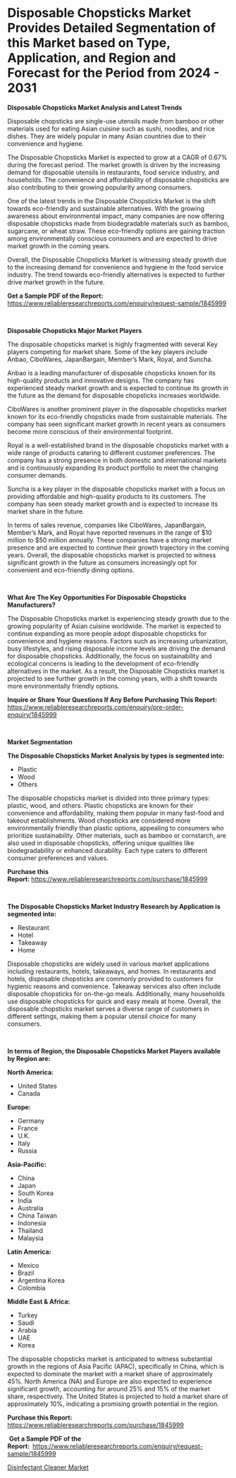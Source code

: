 <p><h1>Disposable Chopsticks Market Provides Detailed Segmentation of this Market based on Type, Application, and Region and Forecast for the Period from 2024 - 2031</h1></p><p><strong>Disposable Chopsticks Market Analysis and Latest Trends</strong></p>
<p><p>Disposable chopsticks are single-use utensils made from bamboo or other materials used for eating Asian cuisine such as sushi, noodles, and rice dishes. They are widely popular in many Asian countries due to their convenience and hygiene.</p><p>The Disposable Chopsticks Market is expected to grow at a CAGR of 0.67% during the forecast period. The market growth is driven by the increasing demand for disposable utensils in restaurants, food service industry, and households. The convenience and affordability of disposable chopsticks are also contributing to their growing popularity among consumers.</p><p>One of the latest trends in the Disposable Chopsticks Market is the shift towards eco-friendly and sustainable alternatives. With the growing awareness about environmental impact, many companies are now offering disposable chopsticks made from biodegradable materials such as bamboo, sugarcane, or wheat straw. These eco-friendly options are gaining traction among environmentally conscious consumers and are expected to drive market growth in the coming years.</p><p>Overall, the Disposable Chopsticks Market is witnessing steady growth due to the increasing demand for convenience and hygiene in the food service industry. The trend towards eco-friendly alternatives is expected to further drive market growth in the future.</p></p>
<p><strong>Get a Sample PDF of the Report:&nbsp;</strong> <a href="https://www.reliableresearchreports.com/enquiry/request-sample/1845999">https://www.reliableresearchreports.com/enquiry/request-sample/1845999</a></p>
<p>&nbsp;</p>
<p><strong>Disposable Chopsticks Major Market Players</strong></p>
<p><p>The disposable chopsticks market is highly fragmented with several Key players competing for market share. Some of the key players include Anbao, CiboWares, JapanBargain, Member’s Mark, Royal, and Suncha.</p><p>Anbao is a leading manufacturer of disposable chopsticks known for its high-quality products and innovative designs. The company has experienced steady market growth and is expected to continue its growth in the future as the demand for disposable chopsticks increases worldwide.</p><p>CiboWares is another prominent player in the disposable chopsticks market known for its eco-friendly chopsticks made from sustainable materials. The company has seen significant market growth in recent years as consumers become more conscious of their environmental footprint.</p><p>Royal is a well-established brand in the disposable chopsticks market with a wide range of products catering to different customer preferences. The company has a strong presence in both domestic and international markets and is continuously expanding its product portfolio to meet the changing consumer demands.</p><p>Suncha is a key player in the disposable chopsticks market with a focus on providing affordable and high-quality products to its customers. The company has seen steady market growth and is expected to increase its market share in the future.</p><p>In terms of sales revenue, companies like CiboWares, JapanBargain, Member’s Mark, and Royal have reported revenues in the range of $10 million to $50 million annually. These companies have a strong market presence and are expected to continue their growth trajectory in the coming years. Overall, the disposable chopsticks market is projected to witness significant growth in the future as consumers increasingly opt for convenient and eco-friendly dining options.</p></p>
<p>&nbsp;</p>
<p><strong>What Are The Key Opportunities For Disposable Chopsticks Manufacturers?</strong></p>
<p><p>The Disposable Chopsticks market is experiencing steady growth due to the growing popularity of Asian cuisine worldwide. The market is expected to continue expanding as more people adopt disposable chopsticks for convenience and hygiene reasons. Factors such as increasing urbanization, busy lifestyles, and rising disposable income levels are driving the demand for disposable chopsticks. Additionally, the focus on sustainability and ecological concerns is leading to the development of eco-friendly alternatives in the market. As a result, the Disposable Chopsticks market is projected to see further growth in the coming years, with a shift towards more environmentally friendly options.</p></p>
<p><strong>Inquire or Share Your Questions If Any Before Purchasing This Report:</strong> <a href="https://www.reliableresearchreports.com/enquiry/pre-order-enquiry/1845999">https://www.reliableresearchreports.com/enquiry/pre-order-enquiry/1845999</a></p>
<p>&nbsp;</p>
<p><strong>Market Segmentation</strong></p>
<p><strong>The Disposable Chopsticks Market Analysis by types is segmented into:</strong></p>
<p><ul><li>Plastic</li><li>Wood</li><li>Others</li></ul></p>
<p><p>The disposable chopsticks market is divided into three primary types: plastic, wood, and others. Plastic chopsticks are known for their convenience and affordability, making them popular in many fast-food and takeout establishments. Wood chopsticks are considered more environmentally friendly than plastic options, appealing to consumers who prioritize sustainability. Other materials, such as bamboo or cornstarch, are also used in disposable chopsticks, offering unique qualities like biodegradability or enhanced durability. Each type caters to different consumer preferences and values.</p></p>
<p><strong>Purchase this Report:&nbsp;</strong><a href="https://www.reliableresearchreports.com/purchase/1845999">https://www.reliableresearchreports.com/purchase/1845999</a></p>
<p>&nbsp;</p>
<p><strong>The Disposable Chopsticks Market Industry Research by Application is segmented into:</strong></p>
<p><ul><li>Restaurant</li><li>Hotel</li><li>Takeaway</li><li>Home</li></ul></p>
<p><p>Disposable chopsticks are widely used in various market applications including restaurants, hotels, takeaways, and homes. In restaurants and hotels, disposable chopsticks are commonly provided to customers for hygienic reasons and convenience. Takeaway services also often include disposable chopsticks for on-the-go meals. Additionally, many households use disposable chopsticks for quick and easy meals at home. Overall, the disposable chopsticks market serves a diverse range of customers in different settings, making them a popular utensil choice for many consumers.</p></p>
<p>&nbsp;</p>
<p><strong>In terms of Region, the Disposable Chopsticks Market Players available by Region are:</strong></p>
<p>
    <p> <strong> North America: </strong>
        <ul>
            <li>United States</li>
            <li>Canada</li>
        </ul>
        </p> 
    <p> <strong> Europe: </strong>
        <ul>
            <li>Germany</li>
            <li>France</li>
            <li>U.K.</li>
            <li>Italy</li>
            <li>Russia</li>
        </ul>
        </p> 
    <p> <strong> Asia-Pacific: </strong>
        <ul>
            <li>China</li>
            <li>Japan</li>
            <li>South Korea</li>
            <li>India</li>
            <li>Australia</li>
            <li>China Taiwan</li>
            <li>Indonesia</li>
            <li>Thailand</li>
            <li>Malaysia</li>
        </ul>
        </p> 
    <p> <strong> Latin America: </strong>
        <ul>
            <li>Mexico</li>
            <li>Brazil</li>
            <li>Argentina Korea</li>
            <li>Colombia</li>
        </ul>
        </p> 
    <p> <strong> Middle East & Africa: </strong>
        <ul>
            <li>Turkey</li>
            <li>Saudi</li>
            <li>Arabia</li>
            <li>UAE</li>
            <li>Korea</li>
        </ul>
    </p>
    </p>
<p><p>The disposable chopsticks market is anticipated to witness substantial growth in the regions of Asia Pacific (APAC), specifically in China, which is expected to dominate the market with a market share of approximately 45%. North America (NA) and Europe are also expected to experience significant growth, accounting for around 25% and 15% of the market share, respectively. The United States is projected to hold a market share of approximately 10%, indicating a promising growth potential in the region.</p></p>
<p><strong>Purchase this Report: </strong><a href="https://www.reliableresearchreports.com/purchase/1845999">https://www.reliableresearchreports.com/purchase/1845999</a></p>
<p>&nbsp;<strong>Get a Sample PDF of the Report:&nbsp;&nbsp;</strong><a href="https://www.reliableresearchreports.com/enquiry/request-sample/1845999">https://www.reliableresearchreports.com/enquiry/request-sample/1845999</a></p>
<p><strong></strong></p>
<p><p><a href="https://github.com/RickHolmes3/Market-Research-Report-List-4/blob/main/disinfectant-cleaner-market.md">Disinfectant Cleaner Market</a></p></p>